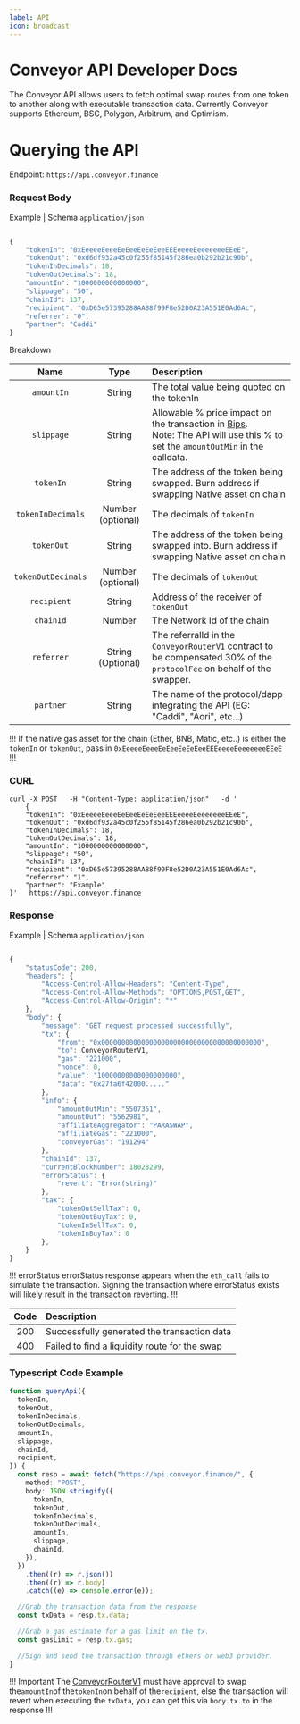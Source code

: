 ```yaml
---
label: API
icon: broadcast
---
```


# Conveyor API Developer Docs

The Conveyor API allows users to fetch optimal swap routes from one token to another along with executable transaction data. Currently Conveyor supports Ethereum, BSC, Polygon, Arbitrum, and Optimism.

# Querying the API

Endpoint: `https://api.conveyor.finance`

### Request Body

Example | Schema `application/json`

```js

{
    "tokenIn": "0xEeeeeEeeeEeEeeEeEeEeeEEEeeeeEeeeeeeeEEeE",
    "tokenOut": "0xd6df932a45c0f255f85145f286ea0b292b21c90b",
    "tokenInDecimals": 18,
    "tokenOutDecimals": 18,
    "amountIn": "1000000000000000",
    "slippage": "50",
    "chainId": 137,
    "recipient": "0xD65e57395288AA88f99F8e52D0A23A551E0Ad6Ac",
    "referrer": "0",
    "partner": "Caddi"
}

```

Breakdown

|        Name        |       Type        | Description                                                                                                                                                                                           |
| :----------------: | :---------------: | :---------------------------------------------------------------------------------------------------------------------------------------------------------------------------------------------------- |
|     `amountIn`     |      String       | The total value being quoted on the tokenIn                                                                                                                                                           |
|     `slippage`     |      String       | Allowable % price impact on the transaction in [Bips](https://www.investopedia.com/ask/answers/what-basis-point-bps/). </br> Note: The API will use this % to set the `amountOutMin` in the calldata. |
|     `tokenIn`      |      String       | The address of the token being swapped. Burn address if swapping Native asset on chain                                                                                                                |
| `tokenInDecimals`  | Number (optional) | The decimals of `tokenIn`                                                                                                                                                                             |
|     `tokenOut`     |      String       | The address of the token being swapped into. Burn address if swapping Native asset on chain                                                                                                           |
| `tokenOutDecimals` | Number (optional) | The decimals of `tokenOut`                                                                                                                                                                            |
|    `recipient`     |      String       | Address of the receiver of `tokenOut`                                                                                                                                                                 |
|     `chainId`      |      Number       | The Network Id of the chain                                                                                                                                                                           |
|     `referrer`     | String (Optional) | The referralId in the `ConveyorRouterV1` contract to be compensated 30% of the `protocolFee` on behalf of the swapper.                                                                                |
|     `partner`      |      String       | The name of the protocol/dapp integrating the API (EG: "Caddi", "Aori", etc...)                                                                                                                       |

!!!
If the native gas asset for the chain (Ether, BNB, Matic, etc..) is either the `tokenIn` or `tokenOut`, pass in `0xEeeeeEeeeEeEeeEeEeEeeEEEeeeeEeeeeeeeEEeE`
!!!

### CURL

```
curl -X POST   -H "Content-Type: application/json"   -d '
    {
    "tokenIn": "0xEeeeeEeeeEeEeeEeEeEeeEEEeeeeEeeeeeeeEEeE",
    "tokenOut": "0xd6df932a45c0f255f85145f286ea0b292b21c90b",
    "tokenInDecimals": 18,
    "tokenOutDecimals": 18,
    "amountIn": "1000000000000000",
    "slippage": "50",
    "chainId": 137,
    "recipient": "0xD65e57395288AA88f99F8e52D0A23A551E0Ad6Ac",
    "referrer": "1",
    "partner": "Example"
}'   https://api.conveyor.finance

```

### Response

Example | Schema `application/json`

```ts

{
    "statusCode": 200,
    "headers": {
        "Access-Control-Allow-Headers": "Content-Type",
        "Access-Control-Allow-Methods": "OPTIONS,POST,GET",
        "Access-Control-Allow-Origin": "*"
    },
    "body": {
        "message": "GET request processed successfully",
        "tx": {
            "from": "0x0000000000000000000000000000000000000000",
            "to": ConveyorRouterV1,
            "gas": "221000",
            "nonce": 0,
            "value": "10000000000000000000",
            "data": "0x27fa6f42000....."
        },
        "info": {
            "amountOutMin": "5507351",
            "amountOut": "5562981",
            "affiliateAggregator": "PARASWAP",
            "affiliateGas": "221000",
            "conveyorGas": "191294"
        },
        "chainId": 137,
        "currentBlockNumber": 18028299,
        "errorStatus": {
            "revert": "Error(string)"
        },
        "tax": {
            "tokenOutSellTax": 0,
            "tokenOutBuyTax": 0,
            "tokenInSellTax": 0,
            "tokenInBuyTax": 0
        },
    }
}

```

!!! errorStatus
errorStatus response appears when the `eth_call` fails to simulate the transaction. Signing the transaction where errorStatus exists will likely result in the transaction reverting.
!!!

| Code | Description                                   |
| :--: | :-------------------------------------------- |
| 200  | Successfully generated the transaction data   |
| 400  | Failed to find a liquidity route for the swap |

### Typescript Code Example

```ts
function queryApi({
  tokenIn,
  tokenOut,
  tokenInDecimals,
  tokenOutDecimals,
  amountIn,
  slippage,
  chainId,
  recipient,
}) {
  const resp = await fetch("https://api.conveyor.finance/", {
    method: "POST",
    body: JSON.stringify({
      tokenIn,
      tokenOut,
      tokenInDecimals,
      tokenOutDecimals,
      amountIn,
      slippage,
      chainId,
    }),
  })
    .then((r) => r.json())
    .then((r) => r.body)
    .catch((e) => console.error(e));

  //Grab the transaction data from the response
  const txData = resp.tx.data;

  //Grab a gas estimate for a gas limit on the tx.
  const gasLimit = resp.tx.gas;

  //Sign and send the transaction through ethers or web3 provider.
}
```

!!! Important
The [ConveyorRouterV1](/smartcontracts/) must have approval to swap the`amountIn`of the`tokenIn`on behalf of the`recipient`, else the transaction will revert when executing the `txData`, you can get this via `body.tx.to` in the response
!!!
